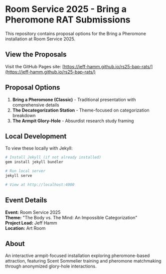 # Room Service 2025 - Bring a Pheromone RAT Submissions

This repository contains proposal options for the Bring a Pheromone installation at Room Service 2025.

## View the Proposals

Visit the GitHub Pages site: [https://jeff-hamm.github.io/rs25-bap-rats/](https://jeff-hamm.github.io/rs25-bap-rats/)

## Proposal Options

1. **Bring a Pheromone (Classic)** - Traditional presentation with comprehensive details
2. **The Decategorization Station** - Theme-focused on categorization breakdown
3. **The Armpit Glory-Hole** - Absurdist research study framing

## Local Development

To view these locally with Jekyll:

```bash
# Install Jekyll (if not already installed)
gem install jekyll bundler

# Run local server
jekyll serve

# View at http://localhost:4000
```

## Event Details

**Event:** Room Service 2025  
**Theme:** "The Body vs. The Mind: An Impossible Categorization"  
**Project Lead:** Jeff Hamm  
**Location:** Art Room

## About

An interactive armpit-focused installation exploring pheromone-based attraction, featuring Scent Sommelier training and pheromone matchmaking through anonymized glory-hole interactions.
